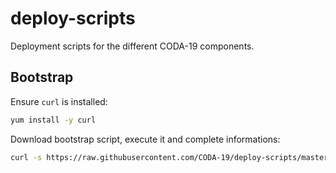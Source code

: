 # deploy-scripts

Deployment scripts for the different CODA-19 components.

## Bootstrap

Ensure `curl` is installed:

```bash
yum install -y curl
```

Download bootstrap script, execute it and complete informations:

```bash
curl -s https://raw.githubusercontent.com/CODA-19/deploy-scripts/master/scripts/bootstrap.sh | bash
```
